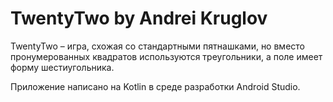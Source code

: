 # TwentyTwo by Andrei Kruglov
TwentyTwo – игра, схожая со стандартными пятнашками, но вместо пронумерованных квадратов используются треугольники,
а поле имеет форму шестиугольника.

Приложение написано на Kotlin в среде разработки Android Studio.
